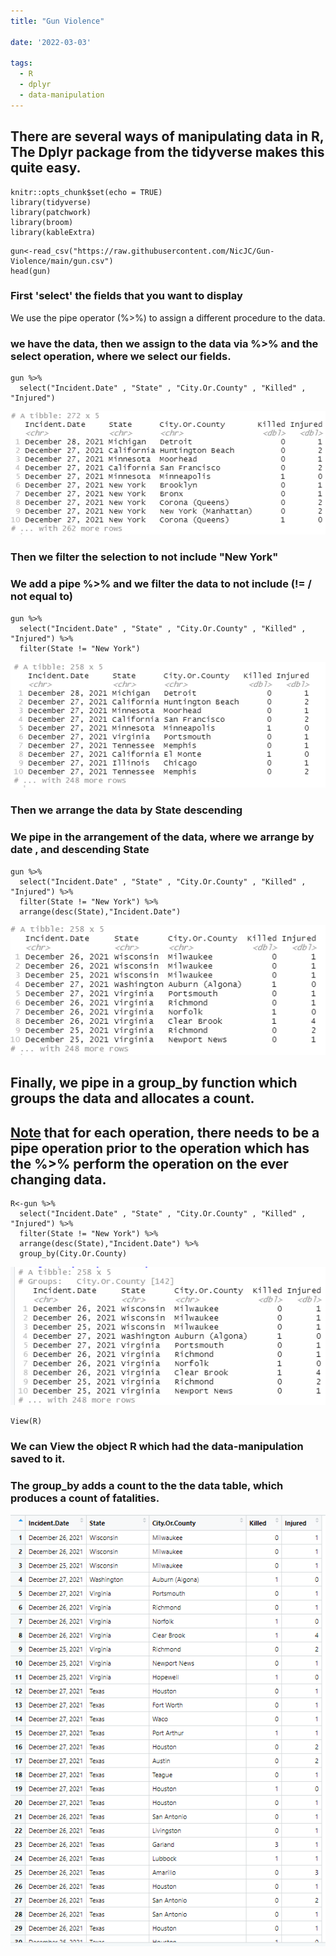 ```yaml
---
title: "Gun Violence"

date: '2022-03-03'

tags:
  - R 
  - dplyr 
  - data-manipulation
---
```


<html>
<body>
<style>

body{
  font-family: Outfit;
  font-size:17px;
  background: #B7e3f3;
}

</style>

## There are several ways of manipulating data in R, The Dplyr package from the tidyverse makes this quite easy.

```
knitr::opts_chunk$set(echo = TRUE)
library(tidyverse)
library(patchwork)
library(broom)
library(kableExtra)
```

```
gun<-read_csv("https://raw.githubusercontent.com/NicJC/Gun-Violence/main/gun.csv")
head(gun)
```
### First 'select' the fields that you want to display

We use the pipe operator (%>%) to assign a different procedure to the data.

### we have the data, then we assign to the data via %>% and the select operation, where we select our fields.

```
gun %>%
  select("Incident.Date" , "State" , "City.Or.County" , "Killed" , "Injured")
```

![](images/select.png)

### Then we filter the selection to not include "New York"

### We add a pipe %>% and we filter the data to not include (!= / not equal to)

```
gun %>%
  select("Incident.Date" , "State" , "City.Or.County" , "Killed" , "Injured") %>%
  filter(State != "New York")
```
![](images/filter.png)

### Then we arrange the data by State descending

### We pipe in the arrangement of the data, where we arrange by date , and descending State 

```
gun %>%
  select("Incident.Date" , "State" , "City.Or.County" , "Killed" , "Injured") %>%
  filter(State != "New York") %>%
  arrange(desc(State),"Incident.Date")
```
![](images/arrange.png)

## Finally, we pipe in a group_by function which groups the data and allocates a count.

## <b><u>Note</u></b> that for each operation, there needs to be a pipe operation prior to the operation which has the %>% perform the operation on the ever changing data.

```
R<-gun %>%
  select("Incident.Date" , "State" , "City.Or.County" , "Killed" , "Injured") %>%
  filter(State != "New York") %>%
  arrange(desc(State),"Incident.Date") %>%
  group_by(City.Or.County)

```
![](images/group_by.png)
```
View(R)
```

### We can View the object R which had the data-manipulation saved to it.

### The group_by adds a count to the the data table, which produces a count of fatalities.

![](images/head.png)
